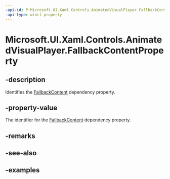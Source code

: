 ```yaml
---
-api-id: P:Microsoft.UI.Xaml.Controls.AnimatedVisualPlayer.FallbackContentProperty
-api-type: winrt property
---
```


<!-- Property syntax.
public DependencyProperty FallbackContentProperty { get; }
-->

# Microsoft.UI.Xaml.Controls.AnimatedVisualPlayer.FallbackContentProperty

## -description

Identifies the [FallbackContent](animatedvisualplayer_fallbackcontent.md) dependency property.

## -property-value

The identifier for the [FallbackContent](animatedvisualplayer_fallbackcontent.md) dependency property.

## -remarks

## -see-also

## -examples

